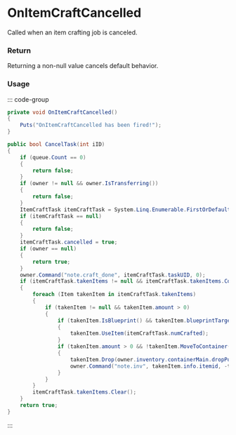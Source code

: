 # OnItemCraftCancelled
<Badge type="info" text="Item"/><Badge type="danger" text="Carbon Compatible"/><Badge type="warning" text="Oxide Compatible"/>
Called when an item crafting job is canceled.

### Return
Returning a non-null value cancels default behavior.

### Usage
::: code-group
```csharp [Example]
private void OnItemCraftCancelled()
{
	Puts("OnItemCraftCancelled has been fired!");
}
```
```csharp [Source — Assembly-CSharp @ ItemCrafter]
public bool CancelTask(int iID)
{
	if (queue.Count == 0)
	{
		return false;
	}
	if (owner != null && owner.IsTransferring())
	{
		return false;
	}
	ItemCraftTask itemCraftTask = System.Linq.Enumerable.FirstOrDefault(queue, (ItemCraftTask x) => x.taskUID == iID && !x.cancelled);
	if (itemCraftTask == null)
	{
		return false;
	}
	itemCraftTask.cancelled = true;
	if (owner == null)
	{
		return true;
	}
	owner.Command("note.craft_done", itemCraftTask.taskUID, 0);
	if (itemCraftTask.takenItems != null && itemCraftTask.takenItems.Count > 0)
	{
		foreach (Item takenItem in itemCraftTask.takenItems)
		{
			if (takenItem != null && takenItem.amount > 0)
			{
				if (takenItem.IsBlueprint() && takenItem.blueprintTargetDef == itemCraftTask.blueprint.targetItem)
				{
					takenItem.UseItem(itemCraftTask.numCrafted);
				}
				if (takenItem.amount > 0 && !takenItem.MoveToContainer(owner.inventory.containerMain))
				{
					takenItem.Drop(owner.inventory.containerMain.dropPosition + UnityEngine.Random.value * UnityEngine.Vector3.down + UnityEngine.Random.insideUnitSphere, owner.inventory.containerMain.dropVelocity);
					owner.Command("note.inv", takenItem.info.itemid, -takenItem.amount);
				}
			}
		}
		itemCraftTask.takenItems.Clear();
	}
	return true;
}

```
:::
